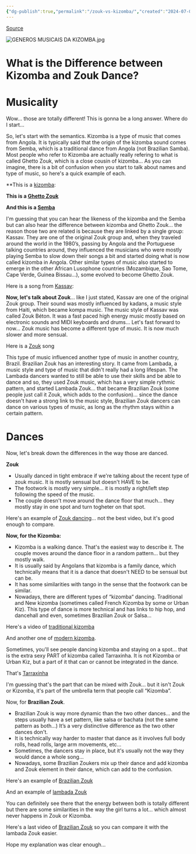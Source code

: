 ```yaml
---
{"dg-publish":true,"permalink":"/zouk-vs-kizomba/","created":"2024-07-05T15:46:12.568-04:00","updated":"2024-09-26T16:12:07.243-04:00"}
---
```



[Source](https://qr.ae/p245kg)

![GENEROS MUSICAIS DA KIZOMBA.jpg](/img/user/MEDIA/GENEROS%20MUSICAIS%20DA%20KIZOMBA.jpg)

# What is the Difference between Kizomba and Zouk Dance?

# Musicality

Wow… those are totally different! This is gonna be a long answer. Where do I start…

So, let's start with the semantics. Kizomba is a type of music that comes from Angola. It is typically said that the origin of the kizomba sound comes from Semba, which is a traditional dance from Angola (not Brazilian Samba). Most people who refer to Kizomba are actually really refering to what is called Ghetto Zouk, which is a close cousin of kizomba… As you can imagine, there is a bit of confusion when you start to talk about names and type of music, so here's a quick example of each.

**This is a [kizomba](https://www.youtube.com/watch?v=JIaASgv4sIE):

**This is a [Ghetto Zouk](https://www.youtube.com/watch?v=fZ8bFT8F5Ws)**

**And this is a [Semba](https://www.youtube.com/watch?v=7G3Ctd_Zt1U)**

I'm guessing that you can hear the likeness of the kizomba and the Semba but can also hear the difference between kizomba and Ghetto Zouk… the reason those two are related is because they are linked by a single group: Kassav. They are one of the original Zouk group and, when they traveled around the world in the 1980’s, passing by Angola and the Portuguese talking countries around, they influenced the musicians who were mostly playing Semba to slow down their songs a bit and started doing what is now called kizomba in Angola. Other similar types of music also started to emerge in the other African Lusophone countries (Mozambique, Sao Tome, Cape Verde, Guinea Bissau…), some evolved to become Ghetto Zouk.

Here is a song from [Kassav](https://www.youtube.com/watch?v=rbeKu7KWriw):

**Now, let's talk about Zouk**… like I just stated, Kassav are one of the original Zouk group. Their sound was mostly influenced by kadans, a music style from Haiti, which became kompa music. The music style of Kassav was called Zouk Béton. It was a fast paced high energy music mostly based on electronic sounds and MIDI keyboards and drums… Let's fast forward to now… Zouk music has become a different type of music. It is now much slower and more sensual.

Here is a [Zouk](https://www.youtube.com/watch?v=pAiORfHqTfY) song

This type of music influenced another type of music in another country, Brazil. Brazilian Zouk has an interesting story. It came from Lambada, a music style and type of music that didn't really had a long lifespan. The Lambada dancers wanted to still be able to use their skills and be able to dance and so, they used Zouk music, which has a very simple rythmic pattern, and started Lambada Zouk… that became Brazilian Zouk (some people just call it Zouk, which adds to the confusion)… since the dance doesn't have a strong link to the music style, Brazilian Zouk dancers can dance on various types of music, as long as the rhythm stays within a certain pattern.

# Dances

Now, let's break down the differences in the way those are danced.

**Zouk**

- Usually danced in tight embrace if we're talking about the recent type of zouk music. It is mostly sensual but doesn't HAVE to be.
- The footwork is mostly very simple… it is mostly a right/left step following the speed of the music.
- The couple doesn't move around the dance floor that much… they mostly stay in one spot and turn togheter on that spot.

Here's an example of [Zouk dancing](https://www.youtube.com/watch?v=3FVqswIy_3o)… not the best video, but it's good enough to compare.

**Now, for the Kizomba:**

- Kizomba is a walking dance. That's the easiest way to describe it. The couple moves around the dance floor in a random pattern… but they mostly walk.
- It is usually said by Angolans that kizomba is a family dance, which technically means that it is a dance that doesn't NEED to be sensual but can be.
- It has some similarities with tango in the sense that the footwork can be similar.
- Nowadays, there are different types of “kizomba“ dancing. Traditional and New kizomba (sometimes called French Kizomba by some or Urban Kiz). This type of dance is more technical and has links to hip hop, and dancehall and even, sometimes Brazilian Zouk or Salsa…

Here's a video of [traditional kizomba](https://www.youtube.com/watch?v=X4VgnknAecc)

And another one of [modern kizomba](https://www.youtube.com/watch?v=spEANNeA5Cs).

Sometimes, you'll see people dancing kizomba and staying on a spot… that is the extra sexy PART of kizomba called Tarraxinha. It is not Kizomba or Urban Kiz, but a part of it that can or cannot be integrated in the dance.

That's [Tarraxinha](https://www.youtube.com/watch?v=Dy6Tu-pDxyI)

I'm guessing that's the part that can be mixed with Zouk… but it isn't Zouk or Kizomba, it's part of the umbrella term that people call “Kizomba”.

Now, for **Brazilian Zouk**.

- Brazilian Zouk is way more dynamic than the two other dances… and the steps usually have a set pattern, like salsa or bachata (not the same pattern as both…) It’s a very distinctive difference as the two other dances don't.
- It is technically way harder to master that dance as it involves full body rolls, head rolls, large arm movements, etc…
- Sometimes, the dancers stay in place, but it's usually not the way they would dance a whole song…
- Nowadays, some Brazilian Zoukers mix up their dance and add kizomba and Zouk element in their dance, which can add to the confusion.

Here's an example of [Brazilian Zouk](https://www.youtube.com/watch?v=dKopE_lMXWU)

And an example of [lambada Zouk](https://www.youtube.com/watch?v=JnVOs1ruqCc)

You can definitely see there that the energy between both is totally different but there are some similarities in the way the girl turns a lot… which almost never happens in Zouk or Kizomba.

Here's a last video of [Brazilian Zouk](https://www.youtube.com/watch?v=_Nw59b_0nB0) so you can compare it with the lambada Zouk easier.

Hope my explanation was clear enough…
